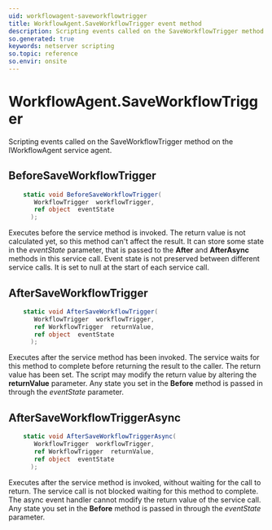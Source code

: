 ```yaml
---
uid: workflowagent-saveworkflowtrigger
title: WorkflowAgent.SaveWorkflowTrigger event method
description: Scripting events called on the SaveWorkflowTrigger method on the WorkflowAgent service agent.
so.generated: true
keywords: netserver scripting
so.topic: reference
so.envir: onsite
---
```

# WorkflowAgent.SaveWorkflowTrigger

Scripting events called on the <see cref='M:IWorkflowAgent.SaveWorkflowTrigger'>SaveWorkflowTrigger</see> method on the <see cref='IWorkflowAgent'>IWorkflowAgent</see>  service agent.

## BeforeSaveWorkflowTrigger
```cs
    static void BeforeSaveWorkflowTrigger(
       WorkflowTrigger  workflowTrigger,
       ref object  eventState
      );
```
Executes before the service method is invoked.
The return value is not calculated yet, so this method can't affect the result.
It can store some state in the *eventState* parameter, that is passed to the **After** and **AfterAsync** methods in this service call.
Event state is not preserved between different service calls. It is set to null at the start of each service call.
## AfterSaveWorkflowTrigger
```cs
    static void AfterSaveWorkflowTrigger(
       WorkflowTrigger  workflowTrigger,
       ref WorkflowTrigger  returnValue,
       ref object  eventState
      );
```
Executes after the service method has been invoked. The service waits for this method to complete before returning the result to the caller.
The return value has been set. The script may modify the return value by altering the **returnValue** parameter.
Any state you set in the **Before** method is passed in through the *eventState* parameter.
## AfterSaveWorkflowTriggerAsync
```cs
    static void AfterSaveWorkflowTriggerAsync(
       WorkflowTrigger  workflowTrigger,
       ref WorkflowTrigger  returnValue,
       ref object  eventState
      );
```
Executes after the service method is invoked, without waiting for the call to return.
The service call is not blocked waiting for this method to complete.
The async event handler cannot modify the return value of the service call.
Any state you set in the **Before** method is passed in through the *eventState* parameter.

